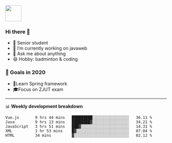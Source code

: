 <img src="https://github.com/egoist/egoist/raw/master/balloon.gif" width="50">

### Hi there 🐏

- 🌱 Senior student
- 🔭 I’m currently working on javaweb
- 💬 Ask me about anything
- 😄 Hobby: badminton & coding

### 🚀 Goals in 2020
+ 🍃Learn Spring framework
+ 🎓Focus on ZJUT exam
-------

📊 **Weekly development breakdown**
<!--START_SECTION:waka-->
```text
Vue.js       9 hrs 44 mins   █████████░░░░░░░░░░░░░░░░   36.11 % 
Java         9 hrs 13 mins   ████████▓░░░░░░░░░░░░░░░░   34.21 % 
JavaScript   3 hrs 51 mins   ███▓░░░░░░░░░░░░░░░░░░░░░   14.31 % 
XML          1 hr 53 mins    █▓░░░░░░░░░░░░░░░░░░░░░░░   07.04 % 
HTML         34 mins         ▓░░░░░░░░░░░░░░░░░░░░░░░░   02.12 % 
```
<!--END_SECTION:waka-->
